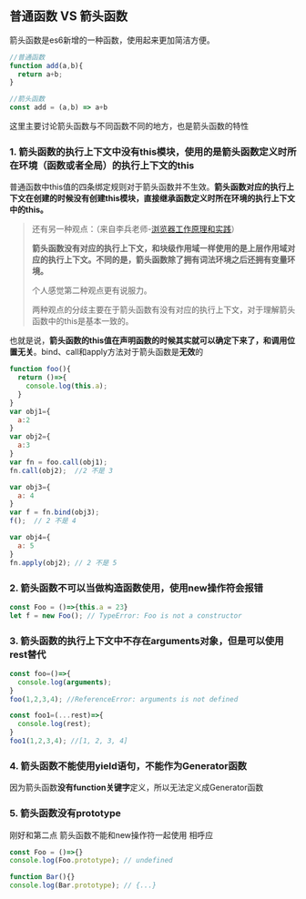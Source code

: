 ## 普通函数 VS 箭头函数
箭头函数是es6新增的一种函数，使用起来更加简洁方便。
```js
//普通函数
function add(a,b){
  return a+b;
}

//箭头函数
const add = (a,b) => a+b
```

这里主要讨论箭头函数与不同函数不同的地方，也是箭头函数的特性



### 1. 箭头函数的执行上下文中没有this模块，使用的是箭头函数定义时所在环境（函数或者全局）的执行上下文的this

普通函数中this值的四条绑定规则对于箭头函数并不生效。**箭头函数对应的执行上下文在创建的时候没有创建this模块，直接继承函数定义时所在环境的执行上下文中的this。**

> 还有另一种观点：（来自李兵老师-[浏览器工作原理和实践](https://time.geekbang.org/column/article/128427)）
>
> **箭头函数没有对应的执行上下文，和块级作用域一样使用的是上层作用域对应的执行上下文。不同的是，箭头函数除了拥有词法环境之后还拥有变量环境。**
>
> 个人感觉第二种观点更有说服力。
>
> 两种观点的分歧主要在于箭头函数有没有对应的执行上下文，对于理解箭头函数中的this是基本一致的。

也就是说，**箭头函数的this值在声明函数的时候其实就可以确定下来了，和调用位置无关**。bind、call和apply方法对于箭头函数是**无效**的

```js
function foo(){
  return ()=>{
    console.log(this.a);
  }
}
var obj1={
  a:2
}
var obj2={
  a:3
}
var fn = foo.call(obj1);
fn.call(obj2);  //2 不是 3

var obj3={
  a: 4
}
var f = fn.bind(obj3);
f();  // 2 不是 4

var obj4={
  a: 5
}
fn.apply(obj2); // 2 不是 5
```



### 2. 箭头函数不可以当做构造函数使用，使用new操作符会报错

```js
const Foo = ()=>{this.a = 23}
let f = new Foo(); // TypeError: Foo is not a constructor
```



### 3. 箭头函数的执行上下文中不存在arguments对象，但是可以使用rest替代

```js
const foo=()=>{
  console.log(arguments);
}
foo(1,2,3,4); //ReferenceError: arguments is not defined

const foo1=(...rest)=>{
  console.log(rest);
}
foo1(1,2,3,4); //[1, 2, 3, 4]
```



### 4. 箭头函数不能使用yield语句，不能作为Generator函数

因为箭头函数**没有function关键字**定义，所以无法定义成Generator函数  



### 5. 箭头函数没有prototype

刚好和第二点 箭头函数不能和new操作符一起使用 相呼应

```js
const Foo = ()=>{}
console.log(Foo.prototype); // undefined

function Bar(){}
console.log(Bar.prototype); // {...}
```



